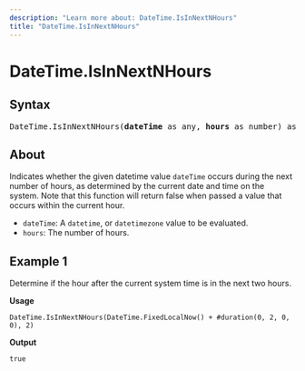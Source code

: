 ```yaml
---
description: "Learn more about: DateTime.IsInNextNHours"
title: "DateTime.IsInNextNHours"
---
```

# DateTime.IsInNextNHours

## Syntax

<pre>
DateTime.IsInNextNHours(<b>dateTime</b> as any, <b>hours</b> as number) as nullable logical
</pre>

## About

Indicates whether the given datetime value `dateTime` occurs during the next number of hours, as determined by the current date and time on the system. Note that this function will return false when passed a value that occurs within the current hour.

* `dateTime`: A `datetime`, or `datetimezone` value to be evaluated.
* `hours`: The number of hours.

## Example 1

Determine if the hour after the current system time is in the next two hours.

**Usage**

```powerquery-m
DateTime.IsInNextNHours(DateTime.FixedLocalNow() + #duration(0, 2, 0, 0), 2)
```

**Output**

`true`

